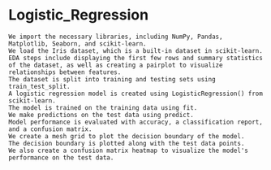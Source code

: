 # Logistic_Regression
    We import the necessary libraries, including NumPy, Pandas, Matplotlib, Seaborn, and scikit-learn.
    We load the Iris dataset, which is a built-in dataset in scikit-learn. 
    EDA steps include displaying the first few rows and summary statistics of the dataset, as well as creating a pairplot to visualize relationships between features.
    The dataset is split into training and testing sets using train_test_split.
    A logistic regression model is created using LogisticRegression() from scikit-learn.
    The model is trained on the training data using fit.
    We make predictions on the test data using predict.
    Model performance is evaluated with accuracy, a classification report, and a confusion matrix.
    We create a mesh grid to plot the decision boundary of the model.
    The decision boundary is plotted along with the test data points.
    We also create a confusion matrix heatmap to visualize the model's performance on the test data.
